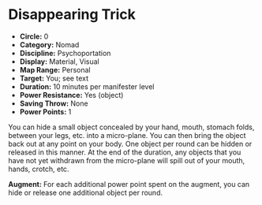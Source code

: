 # Disappearing Trick

- **Circle:** 0
- **Category:** Nomad
- **Discipline:** Psychoportation
- **Display:** Material, Visual
- **Map Range:** Personal
- **Target:** You; see text
- **Duration:** 10 minutes per manifester level
- **Power Resistance:** Yes (object)
- **Saving Throw:** None
- **Power Points:** 1

You can hide a small object concealed by your hand, mouth, stomach folds, between your legs, etc. into a micro-plane. You can then bring the object back out at any point on your body. One object per round can be hidden or released in this manner. At the end of the duration, any objects that you have not yet withdrawn from the micro-plane will spill out of your mouth, hands, crotch, etc.

**Augment:** For each additional power point spent on the augment, you can hide or release one additional object per round.
